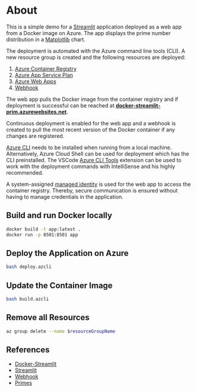 # About

This is a simple demo for a [Streamlit](https://www.streamlit.io/) application deployed as a web app from a Docker image on Azure. The app displays the prime number distribution in a [Matplotlib](https://matplotlib.org/) chart.

The deployment is automated with the Azure command line tools (CLI). A new resource group is created and the following resources are deployed:
1. [Azure Container Registry](https://azure.microsoft.com/en-us/services/container-registry/)
2. [Azure App Service Plan](https://docs.microsoft.com/en-us/azure/app-service/overview-hosting-plans)
3. [Azure Web Apps](https://azure.microsoft.com/en-us/services/app-service/web/)
4. [Webhook](https://docs.microsoft.com/en-us/azure/container-registry/container-registry-webhook)

The web app pulls the Docker image from the container registry and if deployment is successful can be reached at **[docker-streamlit-prim.azurewebsites.net](https://azure.microsoft.com/en-us/resources/videos/azure-appservice-overview/)**. 

Continuous deployment is enabled for the web app and a webhook is created to pull the most recent version of the Docker container if any changes are registered.

[Azure CLI](https://docs.microsoft.com/en-us/cli/azure/install-azure-cli) needs to be installed when running from a local machine. Alternatively, Azure Cloud Shell can be used for deployment which has the CLI preinstalled.
The VSCode [Azure CLI Tools](https://marketplace.visualstudio.com/items?itemName=ms-vscode.azurecli) extension can be used to work with the deployment commands with IntelliSense and his highly recommended.

A system-assigned [managed identity](https://docs.microsoft.com/en-us/azure/active-directory/managed-identities-azure-resources/overview) is used for the web app to access the container registry. Thereby, secure communication is ensured without having to manage credentials in the application.

## Build and run Docker locally

```bash
docker build -t app:latest .
docker run -p 8501:8501 app
```

## Deploy the Application on Azure

```bash
bash deploy.azcli
```

## Update the Container Image

```bash
bash build.azcli
```

## Remove all Resources
```bash
az group delete --name $resourceGroupName
```

## References
- [Docker-Streamlit](https://github.com/MarcSkovMadsen/awesome-streamlit/tree/master/devops/docker)
- [Streamlit](https://docs.streamlit.io/en/stable/api.html)
- [Webhook](https://medium.com/@ashokduddukuri/continuous-deployment-with-azure-web-app-and-containers-for-your-private-apps-b9b90d4fb8cd)
- [Primes](https://stackoverflow.com/questions/2068372/fastest-way-to-list-all-primes-below-n/3035188#3035188)

>